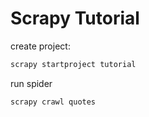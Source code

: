 # Scrapy Tutorial

create project:
```sh
scrapy startproject tutorial
```

run spider
```sh
scrapy crawl quotes
```
